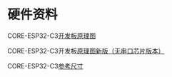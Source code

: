 # 硬件资料

CORE-ESP32-C3[开发板原理图](https://cdn.openluat-luatcommunity.openluat.com/attachment/CORE-ESP32-C3%E8%AE%BE%E8%AE%A1%E5%8E%9F%E7%90%86%E5%9B%BE_V1.2.pdf)

CORE-ESP32-C3开发板[原理图新版（无串口芯片版本）](https://cdn.openluat-luatcommunity.openluat.com/attachment/20220609213416069_CORE-ESP32-A12.pdf)

CORE-ESP32-C3[参考尺寸](https://cdn.openluat-luatcommunity.openluat.com/attachment/CORE-ESP32-C3%E5%8F%82%E8%80%83%E5%B0%BA%E5%AF%B8_V1.2.pdf)
